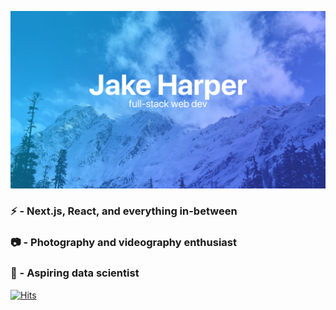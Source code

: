 ![Jake Harper](https://github.com/lil-j/lil-j/blob/master/jake%20banner.jpg)

### ⚡ - Next.js, React, and everything in-between
### 📷 - Photography and videography enthusiast
### 🔬 - Aspiring data scientist
[![Hits](https://hits.seeyoufarm.com/api/count/incr/badge.svg?url=https%3A%2F%2Fgithub.com%2Flil-j%2Fhit-counter&count_bg=%23197FAA&title_bg=%23555555&icon=&icon_color=%23E7E7E7&title=hits&edge_flat=false)](https://hits.seeyoufarm.com)
